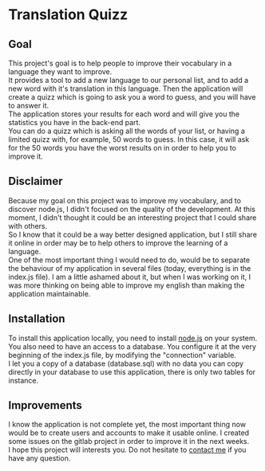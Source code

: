 # Translation Quizz

## Goal

This project's goal is to help people to improve their vocabulary in a language they want to improve.<br/>
It provides a tool to add a new language to our personal list, and to add a new word with it's translation in this language. Then the application will create a quizz which is going to ask you a word to guess, and you will have to answer it.<br/>
The application stores your results for each word and will give you the statistics you have in the back-end part.<br/>
You can do a quizz which is asking all the words of your list, or having a limited quizz with, for example, 50 words to guess. In this case, it will ask for the 50 words you have the worst results on in order to help you to improve it.

## Disclaimer

Because my goal on this project was to improve my vocabulary, and to discover node.js, I didn't focused on the quality of the development. At this moment, I didn't thought it could be an interesting project that I could share with others.<br/>
So I know that it could be a way better designed application, but I still share it online in order may be to help others to improve the learning of a language.<br/>
One of the most important thing I would need to do, would be to separate the behaviour of my application in several files (today, everything is in the index.js file). I am a little ashamed about it, but when I was working on it, I was more thinking on being able to improve my english than making the application maintainable.

## Installation
To install this application locally, you need to install <a href="https://nodejs.org/en/" target="_blank">node.js</a> on your system.<br/>
You also need to have an access to a database. You configure it at the very beginning of the index.js file, by modifying the "connection" variable.<br/>
I let you a copy of a database (database.sql) with no data you can copy directly in your database to use this application, there is only two tables for instance.

## Improvements
I know the application is not complete yet, the most important thing now would be to create users and accounts to make it usable online. I created some issues on the gitlab project in order to improve it in the next weeks.<br/>
I hope this project will interests you. Do not hesitate to <a href="https://karimmorel.com" target="_blank">contact me</a> if you have any question.
